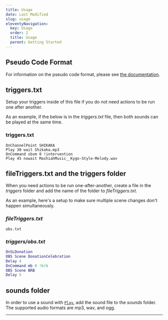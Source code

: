```yaml
---
title: Usage
date: Last Modified
slug: usage
eleventyNavigation:
  key: Usage
  order: 2
  title: Usage
  parent: Getting Started
---
```


## Pseudo Code Format
For information on the pseudo code format, please see [the documentation](/docs).

## triggers.txt
Setup your triggers inside of this file if you do not need actions to be run one after another.

As an example, if the below is in the _triggers.txt_ file, then both sounds can be played at the same time.

### triggers.txt
```
OnChannelPoint SHIKAKA
Play 30 wait Shikaka.mp3
OnCommand sbvm 0 !intervention
Play 45 nowait MashiahMusic__Kygo-Style-Melody.wav
```

## fileTriggers.txt and the triggers folder
When you need actions to be run one-after-another, create a file in the _triggers_ folder and add the name of the folder to _fileTriggers.txt_.

As an example, here's a setup to make sure multiple scene changes don't happen simultaneously.

### _fileTriggers.txt_
```
obs.txt
```
### _triggers/obs.txt_
```m
OnSLDonation
OBS Scene DonationCelebration
Delay 4
OnCommand mb 0 !brb
OBS Scene BRB
Delay 5
```

## sounds folder
In order to use a sound with [`Play`](https://github.com/Kruiser8/Kruiz-Control/blob/master/js/Documentation.md#play), add the sound file to the *sounds* folder. The supported audio formats are mp3, wav, and ogg.

***
